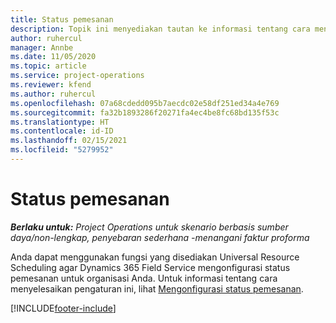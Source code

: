 ```yaml
---
title: Status pemesanan
description: Topik ini menyediakan tautan ke informasi tentang cara mengonfigurasi status pemesanan untuk Project Operations.
author: ruhercul
manager: Annbe
ms.date: 11/05/2020
ms.topic: article
ms.service: project-operations
ms.reviewer: kfend
ms.author: ruhercul
ms.openlocfilehash: 07a68cdedd095b7aecdc02e58df251ed34a4e769
ms.sourcegitcommit: fa32b1893286f20271fa4ec4be8fc68bd135f53c
ms.translationtype: HT
ms.contentlocale: id-ID
ms.lasthandoff: 02/15/2021
ms.locfileid: "5279952"
---
```

# <a name="booking-statuses"></a>Status pemesanan

_**Berlaku untuk:** Project Operations untuk skenario berbasis sumber daya/non-lengkap, penyebaran sederhana -menangani faktur proforma_

Anda dapat menggunakan fungsi yang disediakan Universal Resource Scheduling agar Dynamics 365 Field Service mengonfigurasi status pemesanan untuk organisasi Anda. Untuk informasi tentang cara menyelesaikan pengaturan ini, lihat [Mengonfigurasi status pemesanan](https://docs.microsoft.com/dynamics365/field-service/set-up-booking-statuses).


[!INCLUDE[footer-include](../includes/footer-banner.md)]